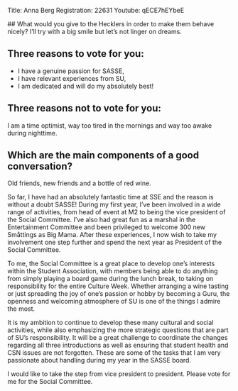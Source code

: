 Title: Anna Berg
Registration: 22631
Youtube: qECE7hEYbeE

<section class="well" markdown="1">
## What would you give to the Hecklers in order to make them behave nicely?
I’ll try with a big smile but let’s not linger on dreams.

## Three reasons to vote for you:
* I have a genuine passion for SASSE,
* I have relevant experiences from SU,
* I am dedicated and will do my absolutely best!

## Three reasons not to vote for you:
I am a time optimist, way too tired in the mornings and way too awake during nighttime.

## Which are the main components of a good conversation?
Old friends, new friends and a bottle of red wine.
</section>

So far, I have had an absolutely fantastic time at SSE and the reason is without a doubt SASSE! During my first year, I’ve been involved in a wide range of activities, from head of event at M2 to being the vice president of the Social Committee. I’ve also had great fun as a marshal in the Entertainment Committee and been privileged to welcome 300 new Småttings as Big Mama. After these experiences, I now wish to take my involvement one step further and spend the next year as President of the Social Committee.

To me, the Social Committee is a great place to develop one’s interests within the Student Association, with members being able to do anything from simply playing a board game during the lunch break, to taking on responsibility for the entire Culture Week. Whether arranging a wine tasting or just spreading the joy of one’s passion or hobby by becoming a Guru, the openness and welcoming atmosphere of SU is one of the things I admire the most.

It is my ambition to continue to develop these many cultural and social activities, while also emphasizing the more strategic questions that are part of SU’s responsibility. It will be a great challenge to coordinate the changes regarding all three introductions as well as ensuring that student health and CSN issues are not forgotten. These are some of the tasks that I am very passionate about handling during my year in the SASSE board.

I would like to take the step from vice president to president. Please vote for me for the Social Committee.

